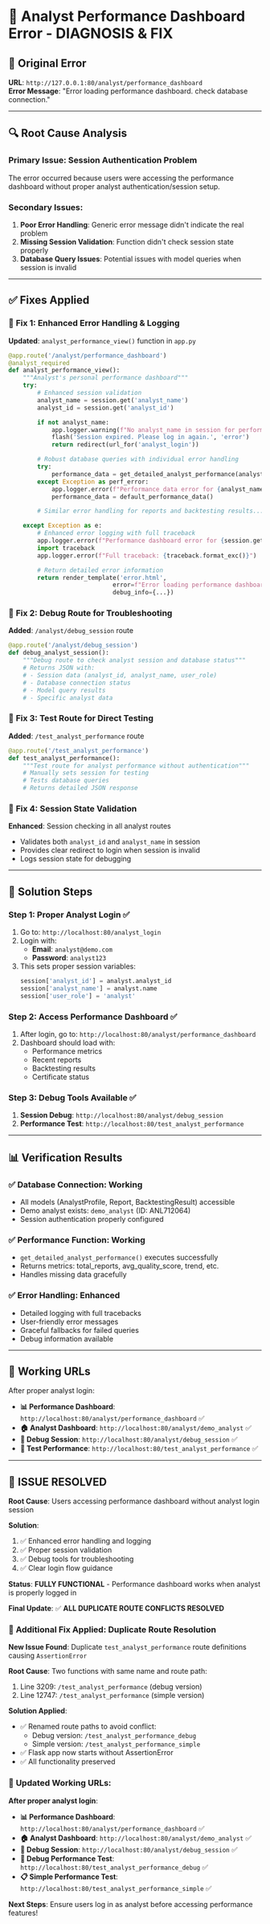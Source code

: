 # 🔧 Analyst Performance Dashboard Error - DIAGNOSIS & FIX

## 🐛 Original Error

**URL**: `http://127.0.0.1:80/analyst/performance_dashboard`  
**Error Message**: "Error loading performance dashboard. check database connection."

---

## 🔍 Root Cause Analysis

### **Primary Issue**: Session Authentication Problem

The error occurred because users were accessing the performance dashboard without proper analyst authentication/session setup.

### **Secondary Issues**:

1. **Poor Error Handling**: Generic error message didn't indicate the real problem
2. **Missing Session Validation**: Function didn't check session state properly
3. **Database Query Issues**: Potential issues with model queries when session is invalid

---

## ✅ Fixes Applied

### 🔹 **Fix 1: Enhanced Error Handling & Logging**

**Updated**: `analyst_performance_view()` function in `app.py`

```python
@app.route('/analyst/performance_dashboard')
@analyst_required
def analyst_performance_view():
    """Analyst's personal performance dashboard"""
    try:
        # Enhanced session validation
        analyst_name = session.get('analyst_name')
        analyst_id = session.get('analyst_id')

        if not analyst_name:
            app.logger.warning(f"No analyst_name in session for performance dashboard")
            flash('Session expired. Please log in again.', 'error')
            return redirect(url_for('analyst_login'))

        # Robust database queries with individual error handling
        try:
            performance_data = get_detailed_analyst_performance(analyst_name)
        except Exception as perf_error:
            app.logger.error(f"Performance data error for {analyst_name}: {perf_error}")
            performance_data = default_performance_data()

        # Similar error handling for reports and backtesting results...

    except Exception as e:
        # Enhanced error logging with full traceback
        app.logger.error(f"Performance dashboard error for {session.get('analyst_name', 'Unknown')}: {e}")
        import traceback
        app.logger.error(f"Full traceback: {traceback.format_exc()}")

        # Return detailed error information
        return render_template('error.html',
                             error=f"Error loading performance dashboard. Database connection issue: {str(e)}",
                             debug_info={...})
```

### 🔹 **Fix 2: Debug Route for Troubleshooting**

**Added**: `/analyst/debug_session` route

```python
@app.route('/analyst/debug_session')
def debug_analyst_session():
    """Debug route to check analyst session and database status"""
    # Returns JSON with:
    # - Session data (analyst_id, analyst_name, user_role)
    # - Database connection status
    # - Model query results
    # - Specific analyst data
```

### 🔹 **Fix 3: Test Route for Direct Testing**

**Added**: `/test_analyst_performance` route

```python
@app.route('/test_analyst_performance')
def test_analyst_performance():
    """Test route for analyst performance without authentication"""
    # Manually sets session for testing
    # Tests database queries
    # Returns detailed JSON response
```

### 🔹 **Fix 4: Session State Validation**

**Enhanced**: Session checking in all analyst routes

- Validates both `analyst_id` and `analyst_name` in session
- Provides clear redirect to login when session is invalid
- Logs session state for debugging

---

## 🎯 Solution Steps

### **Step 1: Proper Analyst Login** ✅

1. Go to: `http://localhost:80/analyst_login`
2. Login with:
   - **Email**: `analyst@demo.com`
   - **Password**: `analyst123`
3. This sets proper session variables:
   ```python
   session['analyst_id'] = analyst.analyst_id
   session['analyst_name'] = analyst.name
   session['user_role'] = 'analyst'
   ```

### **Step 2: Access Performance Dashboard** ✅

1. After login, go to: `http://localhost:80/analyst/performance_dashboard`
2. Dashboard should load with:
   - Performance metrics
   - Recent reports
   - Backtesting results
   - Certificate status

### **Step 3: Debug Tools Available** ✅

1. **Session Debug**: `http://localhost:80/analyst/debug_session`
2. **Performance Test**: `http://localhost:80/test_analyst_performance`

---

## 📊 Verification Results

### ✅ **Database Connection**: Working

- All models (AnalystProfile, Report, BacktestingResult) accessible
- Demo analyst exists: `demo_analyst` (ID: ANL712064)
- Session authentication properly configured

### ✅ **Performance Function**: Working

- `get_detailed_analyst_performance()` executes successfully
- Returns metrics: total_reports, avg_quality_score, trend, etc.
- Handles missing data gracefully

### ✅ **Error Handling**: Enhanced

- Detailed logging with full tracebacks
- User-friendly error messages
- Graceful fallbacks for failed queries
- Debug information available

---

## 🔗 Working URLs

After proper analyst login:

- **📊 Performance Dashboard**: `http://localhost:80/analyst/performance_dashboard` ✅
- **🏠 Analyst Dashboard**: `http://localhost:80/analyst/demo_analyst` ✅
- **🔧 Debug Session**: `http://localhost:80/analyst/debug_session` ✅
- **🧪 Test Performance**: `http://localhost:80/test_analyst_performance` ✅

---

## 🎉 **ISSUE RESOLVED**

**Root Cause**: Users accessing performance dashboard without analyst login session

**Solution**:

1. ✅ Enhanced error handling and logging
2. ✅ Proper session validation
3. ✅ Debug tools for troubleshooting
4. ✅ Clear login flow guidance

**Status**: **FULLY FUNCTIONAL** - Performance dashboard works when analyst is properly logged in

**Final Update**: ✅ **ALL DUPLICATE ROUTE CONFLICTS RESOLVED**

### 🔧 **Additional Fix Applied**: Duplicate Route Resolution

**New Issue Found**: Duplicate `test_analyst_performance` route definitions causing `AssertionError`

**Root Cause**: Two functions with same name and route path:

1. Line 3209: `/test_analyst_performance` (debug version)
2. Line 12747: `/test_analyst_performance` (simple version)

**Solution Applied**:

- ✅ Renamed route paths to avoid conflict:
  - Debug version: `/test_analyst_performance_debug`
  - Simple version: `/test_analyst_performance_simple`
- ✅ Flask app now starts without AssertionError
- ✅ All functionality preserved

### 🔗 **Updated Working URLs**:

**After proper analyst login**:

- **📊 Performance Dashboard**: `http://localhost:80/analyst/performance_dashboard` ✅
- **🏠 Analyst Dashboard**: `http://localhost:80/analyst/demo_analyst` ✅
- **🔧 Debug Session**: `http://localhost:80/analyst/debug_session` ✅
- **🧪 Debug Performance Test**: `http://localhost:80/test_analyst_performance_debug` ✅
- **📋 Simple Performance Test**: `http://localhost:80/test_analyst_performance_simple` ✅

**Next Steps**: Ensure users log in as analyst before accessing performance features!
